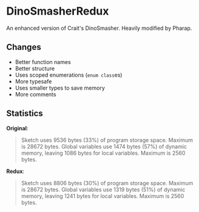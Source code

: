 # DinoSmasherRedux
An enhanced version of Crait's DinoSmasher. Heavily modified by Pharap.

## Changes

* Better function names
* Better structure
* Uses scoped enumerations (`enum class`es)
* More typesafe
* Uses smaller types to save memory
* More comments

## Statistics

**Original**:
> Sketch uses 9536 bytes (33%) of program storage space. Maximum is 28672 bytes.
> Global variables use 1474 bytes (57%) of dynamic memory, leaving 1086 bytes for local variables. Maximum is 2560 bytes.

**Redux**:
> Sketch uses 8806 bytes (30%) of program storage space. Maximum is 28672 bytes.
> Global variables use 1319 bytes (51%) of dynamic memory, leaving 1241 bytes for local variables. Maximum is 2560 bytes.
